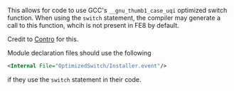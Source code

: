 
This allows for code to use GCC's `__gnu_thumb1_case_uqi` optimized switch function. When using the `switch` statement, the compiler may generate a call to this function, whcih is not present in FE8 by default.

Credit to [Contro](https://github.com/masterofcontroversy/) for this.

Module declaration files should use the following
```xml
<Internal File="OptimizedSwitch/Installer.event"/>
```

if they use the `switch` statement in their code.
